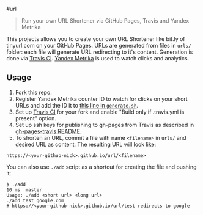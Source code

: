 #url
> Run your own URL Shortener via GitHub Pages, Travis and Yandex Metrika

This projects allows you to create your own URL Shortener like bit.ly of tinyurl.com on your GitHub Pages.
URLs are generated from files in `urls/` folder: each file will generate URL redirecting to it's content. 
Generation is done via [Travis CI](https://travis-ci.org/). [Yandex Metrika](https://metrika.yandex.ru/) is used to watch clicks and analytics.

## Usage
1. Fork this repo.
2. Register Yandex Metrika counter ID to watch for clicks on your short URLs and add the ID it to [this line in `generate.sh`](https://github.com/mad-gooze/url/blob/master/generate.sh#L4).
3. Set up [Travis CI](https://travis-ci.org/) for your fork and enable "Build only if .travis.yml is present" option.
4. Set up ssh keys for publishing to gh-pages from Travis as described in [gh-pages-travis README](https://github.com/pghalliday/gh-pages-travis).
5. To shorten an URL, commit a file with name `<filename>` in `urls/` and desired URL as content. The resulting URL will look like:
```
https://<your-github-nick>.github.io/url/<filename>
```
You can also use `./add` script as a shortcut for creating the file and pushing it:
```shell
$ ./add                                                                                                                                                                                                 10 ms  master 
Usage: ./add <short url> <long url>
./add test google.com
# https://<your-github-nick>.github.io/url/test redirects to google
```